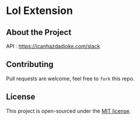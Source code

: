 # Lol Extension

## About the Project

API : https://icanhazdadjoke.com/slack


## Contributing
Pull requests are welcome, feel free to ```fork``` this repo.

## License
This project is open-sourced under the [MIT license]().
